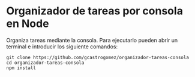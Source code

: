# Organizador de tareas por consola en Node
Organiza tareas mediante la consola. Para ejecutarlo pueden abrir un terminal e introducir los siguiente comandos:

```
git clone https://github.com/gcastrogomez/organizador-tareas-consola
cd organizador-tareas-consola
npm install
```

